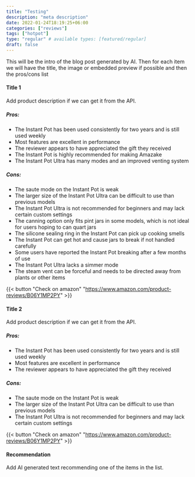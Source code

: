 ```yaml
---
title: "Testing"
description: "meta description"
date: 2022-01-24T18:19:25+06:00
categories: ["reviews"]
tags: ["hotpot"]
type: "regular" # available types: [featured/regular]
draft: false
---
```

This will be the intro of the blog post generated by AI. Then for each item we will have the title, 
the image or embedded preview if possible and then the pros/cons list


#### Title 1

Add product description if we can get it from the API.

##### Pros:
- The Instant Pot has been used consistently for two years and is still used weekly
- Most features are excellent in performance
- The reviewer appears to have appreciated the gift they received
- The Instant Pot is highly recommended for making Amazake
- The Instant Pot Ultra has many modes and an improved venting system

##### Cons:
- The saute mode on the Instant Pot is weak
- The larger size of the Instant Pot Ultra can be difficult to use than previous models
- The Instant Pot Ultra is not recommended for beginners and may lack certain custom settings
- The canning option only fits pint jars in some models, which is not ideal for users hoping to can quart jars
- The silicone sealing ring in the Instant Pot can pick up cooking smells
- The Instant Pot can get hot and cause jars to break if not handled carefully
- Some users have reported the Instant Pot breaking after a few months of use
- The Instant Pot Ultra lacks a simmer mode
- The steam vent can be forceful and needs to be directed away from plants or other items

{{< button "Check on amazon" "https://www.amazon.com/product-reviews/B06Y1MP2PY" >}}

#### Title 2

Add product description if we can get it from the API.

##### Pros:
- The Instant Pot has been used consistently for two years and is still used weekly
- Most features are excellent in performance
- The reviewer appears to have appreciated the gift they received

##### Cons:
- The saute mode on the Instant Pot is weak
- The larger size of the Instant Pot Ultra can be difficult to use than previous models
- The Instant Pot Ultra is not recommended for beginners and may lack certain custom settings

{{< button "Check on amazon" "https://www.amazon.com/product-reviews/B06Y1MP2PY" >}}

#### Recommendation

Add AI generated text recommending one of the items in the list.

[1]: https://www.amazon.com/product-reviews/B06Y1MP2PY